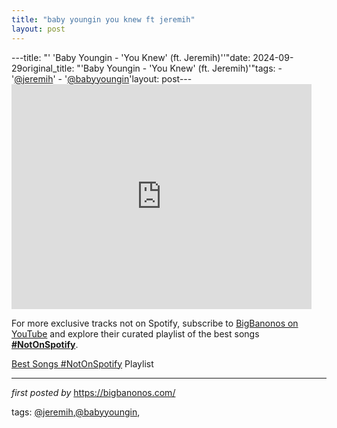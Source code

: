 ```yaml
---
title: "baby youngin you knew ft jeremih"
layout: post
---
```

---title: "' 'Baby Youngin - 'You Knew' (ft. Jeremih)''"date: 2024-09-29original_title: "'Baby Youngin - 'You Knew' (ft. Jeremih)'"tags:  - '[@jeremih](/tags/jeremih/)'  - '[@babyyoungin](/tags/babyyoungin/)'layout: post---<iframe width="480" height="360" src="https://youtube.com/embed/A5uwX7oy5Vs?si=1zpueyD28s4hZbm1" frameborder="0"></iframe><!--Subscribe and Playlist Links--><div>    <p>For more exclusive tracks not on Spotify, subscribe to <a href="https://www.youtube.com/[@BigBanonos](/tags/BigBanonos/)" target="_blank">BigBanonos on YouTube</a> and explore their curated playlist of the best songs <strong>[#NotOnSpotify](/tags/NotOnSpotify/)</strong>.</p>    <p><a href="https://www.youtube.com/playlist?list=PLtuNtuTatqI0kFahUCbtbfenC_ET5O_tr" target="_blank">Best Songs [#NotOnSpotify](/tags/NotOnSpotify/) Playlist<br /></a></p></div><hr /><p><em>first posted by</em> <a href="https://bigbanonos.com/" rel="noopener" target="_new">https://bigbanonos.com/</a></p><p>tags: [@jeremih](/tags/jeremih/),[@babyyoungin](/tags/babyyoungin/),</p>